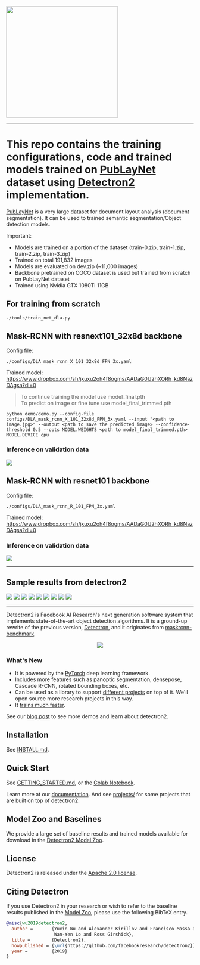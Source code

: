 <img src=".github/Detectron2-Logo-Horz.svg" width="300" >

---

# This repo contains the training configurations, code and trained models trained on [PubLayNet](https://github.com/ibm-aur-nlp/PubLayNet) dataset  using [Detectron2](https://github.com/facebookresearch/detectron2) implementation.
[PubLayNet](https://github.com/ibm-aur-nlp/PubLayNet) is a very large dataset for document layout analysis (document segmentation). It can be used to trained semantic segmentation/Object detection models.

Important:
* Models are trained on a portion of the dataset (train-0.zip, train-1.zip, train-2.zip, train-3.zip)
* Trained on total 191,832 images
* Models are evaluated on dev.zip (~11,000 images)
* Backbone pretrained on COCO dataset is used but trained from scratch on PubLayNet dataset
* Trained using Nvidia GTX 1080Ti 11GB

## For training from scratch  
```
./tools/train_net_dla.py
```



## Mask-RCNN with resnext101_32x8d backbone
Config file: 
```
./configs/DLA_mask_rcnn_X_101_32x8d_FPN_3x.yaml
```  
Trained model: https://www.dropbox.com/sh/jxuxu2oh4f8ogms/AADaG0U2hXORh_kd8NazDAgsa?dl=0

> To continue training the model use model_final.pth  
> To predict on image or fine tune use model_final_trimmed.pth

```
python demo/demo.py --config-file configs/DLA_mask_rcnn_X_101_32x8d_FPN_3x.yaml --input "<path to image.jpg>" --output <path to save the predicted image> --confidence-threshold 0.5 --opts MODEL.WEIGHTS <path to model_final_trimmed.pth> MODEL.DEVICE cpu
```

### Inference on validation data  
<img src="assets/images/resnext101_32x8d/result_resnext101_32x8d.JPG" > 



## Mask-RCNN with resnet101 backbone  
Config file: 
```
./configs/DLA_mask_rcnn_R_101_FPN_3x.yaml
```    
Trained model: https://www.dropbox.com/sh/jxuxu2oh4f8ogms/AADaG0U2hXORh_kd8NazDAgsa?dl=0

### Inference on validation data  
<img src="assets/images/resnet101/result_resnet101.JPG" >

---

## Sample results from detectron2

<img src="assets/images/resnext101_32x8d/PMC1247189_00000.jpg" >  

<img src="assets/images/resnext101_32x8d/PMC1247608_00001.jpg" >  

<img src="assets/images/resnext101_32x8d/PMC1281292_00001.jpg" >  

<img src="assets/images/resnext101_32x8d/PMC1343590_00003.jpg" >  

<img src="assets/images/resnext101_32x8d/PMC2778503_00000.jpg" >  

<img src="assets/images/resnext101_32x8d/PMC6052416_00007.jpg" >  

<img src="assets/images/resnext101_32x8d/PMC6095069_00001.jpg" >  

<img src="assets/images/resnext101_32x8d/PMC6095088_00000.jpg" >  

<img src="assets/images/resnext101_32x8d/PMC6098231_00004.jpg" >  


 

---

Detectron2 is Facebook AI Research's next generation software system
that implements state-of-the-art object detection algorithms.
It is a ground-up rewrite of the previous version,
[Detectron](https://github.com/facebookresearch/Detectron/),
and it originates from [maskrcnn-benchmark](https://github.com/facebookresearch/maskrcnn-benchmark/).

<div align="center">
  <img src="https://user-images.githubusercontent.com/1381301/66535560-d3422200-eace-11e9-9123-5535d469db19.png"/>
</div>

### What's New
* It is powered by the [PyTorch](https://pytorch.org) deep learning framework.
* Includes more features such as panoptic segmentation, densepose, Cascade R-CNN, rotated bounding boxes, etc.
* Can be used as a library to support [different projects](projects/) on top of it.
  We'll open source more research projects in this way.
* It [trains much faster](https://detectron2.readthedocs.io/notes/benchmarks.html).

See our [blog post](https://ai.facebook.com/blog/-detectron2-a-pytorch-based-modular-object-detection-library-/)
to see more demos and learn about detectron2.

## Installation

See [INSTALL.md](INSTALL.md).

## Quick Start

See [GETTING_STARTED.md](GETTING_STARTED.md),
or the [Colab Notebook](https://colab.research.google.com/drive/16jcaJoc6bCFAQ96jDe2HwtXj7BMD_-m5).

Learn more at our [documentation](https://detectron2.readthedocs.org).
And see [projects/](projects/) for some projects that are built on top of detectron2.

## Model Zoo and Baselines

We provide a large set of baseline results and trained models available for download in the [Detectron2 Model Zoo](MODEL_ZOO.md).


## License

Detectron2 is released under the [Apache 2.0 license](LICENSE).

## Citing Detectron

If you use Detectron2 in your research or wish to refer to the baseline results published in the [Model Zoo](MODEL_ZOO.md), please use the following BibTeX entry.

```BibTeX
@misc{wu2019detectron2,
  author =       {Yuxin Wu and Alexander Kirillov and Francisco Massa and
                  Wan-Yen Lo and Ross Girshick},
  title =        {Detectron2},
  howpublished = {\url{https://github.com/facebookresearch/detectron2}},
  year =         {2019}
}
```
